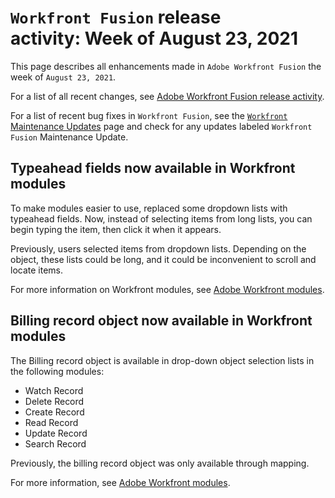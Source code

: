 

# `Workfront Fusion` release activity:&nbsp;Week of August 23, 2021

This page describes all enhancements made in `Adobe Workfront Fusion` the week of `August 23, 2021`.

For a list of all recent changes, see [Adobe Workfront Fusion release activity](../../../product-announcements/product-releases/fusion-release-activity/fusion-release-activity.md).

For a list of recent bug fixes in `Workfront Fusion`, see the [ `Workfront` Maintenance Updates](https://one.workfront.com/s/article/Workfront-Maintenance-Updates-1882317350) page and check for any updates labeled `Workfront Fusion` Maintenance Update.

## Typeahead fields now available in Workfront modules

To make modules easier to use, replaced some dropdown lists with typeahead fields. Now, instead of selecting items from long lists, you can begin typing the item, then click it when it appears.

Previously, users selected items from dropdown lists. Depending on the object, these lists could be long, and it could be inconvenient to scroll and locate items.

For more information on Workfront modules, see [Adobe Workfront modules](../../../workfront-fusion/apps-and-their-modules/workfront-modules.md).

## Billing record object now available in Workfront modules

The Billing record object is available in drop-down object selection lists in the following modules:

* Watch Record
* Delete Record
* Create Record
* Read Record
* Update Record
* Search Record

Previously, the billing record object was only available through mapping.

For more information, see [Adobe Workfront modules](../../../workfront-fusion/apps-and-their-modules/workfront-modules.md).

<!--
Filter and sort Workfront Fusion scenario execution history To make it easier to find specific scenario executions, we've made it possible to filter by more fields in the scenario execution history. Now, in addition to existing filters, you can filter by the following: Execution duration Number of operations Amount of data transferred Action type (run or update) Previously, execution history could be filtered only by start time or status. We've also made it possible to sort the scenario execution history. You can sort by the following values: Execution start time Execution status Execution duration Number of operations Amount of data transferred For more information on filtering and sorting execution history, see View a scenario's execution history.
-->


